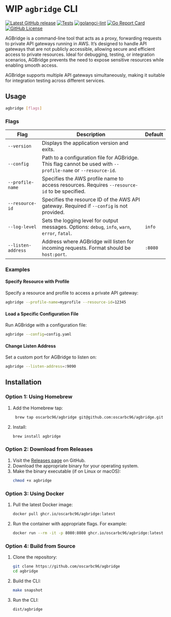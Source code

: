 # WIP `agbridge` CLI

[![Latest GitHub release](https://img.shields.io/github/release/oscarbc96/agbridge.svg)](https://github.com/oscarbc96/agbridge/releases)
[![Tests](https://github.com/oscarbc96/agbridge/workflows/test/badge.svg)](https://github.com/oscarbc96/agbridge/actions?query=workflow%3A"test")
[![golangci-lint](https://github.com/oscarbc96/agbridge/workflows/golangci-lint/badge.svg)](https://github.com/oscarbc96/agbridge/actions?query=workflow%3A"golangci-lint")
[![Go Report Card](https://goreportcard.com/badge/github.com/oscarbc96/agbridge)](https://goreportcard.com/report/github.com/oscarbc96/agbridge)
[![GitHub License](https://img.shields.io/github/license/oscarbc96/agbridge)](https://github.com/oscarbc96/agbridge/blob/main/LICENSE)

AGBridge is a command-line tool that acts as a proxy, forwarding requests to private API gateways running in AWS. It’s designed to handle API gateways that are not publicly accessible, allowing secure and efficient access to private resources. Ideal for debugging, testing, or integration scenarios, AGBridge prevents the need to expose sensitive resources while enabling smooth access.

AGBridge supports multiple API gateways simultaneously, making it suitable for integration testing across different services.

## Usage

```bash
agbridge [flags]
```

### Flags

| Flag               | Description                                                                                                      | Default       |
|--------------------|------------------------------------------------------------------------------------------------------------------|---------------|
| `--version`        | Displays the application version and exits.                                                                      |               |
| `--config`         | Path to a configuration file for AGBridge. This flag cannot be used with `--profile-name` or `--resource-id`.    |               |
| `--profile-name`   | Specifies the AWS profile name to access resources. Requires `--resource-id` to be specified.                    |               |
| `--resource-id`    | Specifies the resource ID of the AWS API gateway. Required if `--config` is not provided.                        |               |
| `--log-level`      | Sets the logging level for output messages. Options: `debug`, `info`, `warn`, `error`, `fatal`.                  | `info`        |
| `--listen-address` | Address where AGBridge will listen for incoming requests. Format should be `host:port`.                          | `:8080`       |

### Examples

#### Specify Resource with Profile
Specify a resource and profile to access a private API gateway:
```bash
agbridge --profile-name=myprofile --resource-id=12345
```

#### Load a Specific Configuration File
Run AGBridge with a configuration file:
```bash
agbridge --config=config.yaml
```

#### Change Listen Address
Set a custom port for AGBridge to listen on:
```bash
agbridge --listen-address=:9090
```

## Installation

### Option 1: Using Homebrew

1. Add the Homebrew tap:
   ```bash
    brew tap oscarbc96/agbridge git@github.com:oscarbc96/agbridge.git
   ```
2. Install:
   ```bash
   brew install agbridge
   ```

### Option 2: Download from Releases

1. Visit the [Releases page](https://github.com/oscarbc96/agbridge/releases) on GitHub.
2. Download the appropriate binary for your operating system.
3. Make the binary executable (if on Linux or macOS):
   ```bash
   chmod +x agbridge
   ```

### Option 3: Using Docker

1. Pull the latest Docker image:
   ```bash
   docker pull ghcr.io/oscarbc96/agbridge:latest
   ```
2. Run the container with appropriate flags. For example:
   ```bash
   docker run --rm -it -p 8080:8080 ghcr.io/oscarbc96/agbridge:latest --profile-name=myprofile --resource-id=12345 --listen-address=:8080
   ```

### Option 4: Build from Source

1. Clone the repository:
   ```bash
   git clone https://github.com/oscarbc96/agbridge
   cd agbridge
   ```
2. Build the CLI:
   ```bash
   make snapshot
   ```
3. Run the CLI:
   ```bash
   dist/agbridge
   ```
